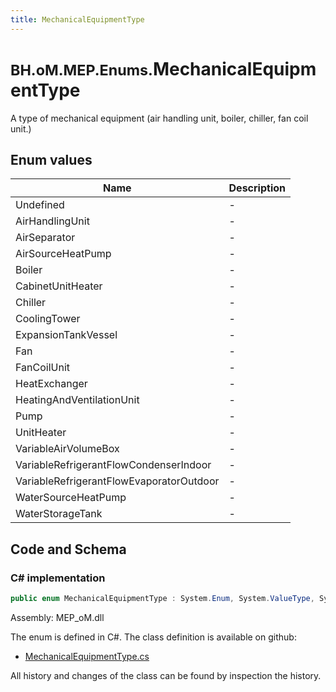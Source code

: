 ```yaml
---
title: MechanicalEquipmentType
---
```


# <small>BH.oM.MEP.Enums.</small>**MechanicalEquipmentType**

A type of mechanical equipment (air handling unit, boiler, chiller, fan coil unit.)

## Enum values

| Name            | Description                                                    |
|-----------------|----------------------------------------------------------------|
| Undefined |  -  |
| AirHandlingUnit |  -  |
| AirSeparator |  -  |
| AirSourceHeatPump |  -  |
| Boiler |  -  |
| CabinetUnitHeater |  -  |
| Chiller |  -  |
| CoolingTower |  -  |
| ExpansionTankVessel |  -  |
| Fan |  -  |
| FanCoilUnit |  -  |
| HeatExchanger |  -  |
| HeatingAndVentilationUnit |  -  |
| Pump |  -  |
| UnitHeater |  -  |
| VariableAirVolumeBox |  -  |
| VariableRefrigerantFlowCondenserIndoor |  -  |
| VariableRefrigerantFlowEvaporatorOutdoor |  -  |
| WaterSourceHeatPump |  -  |
| WaterStorageTank |  -  |


## Code and Schema

### C# implementation

``` C# title="C#"
public enum MechanicalEquipmentType : System.Enum, System.ValueType, System.IComparable, System.ISpanFormattable, System.IFormattable, System.IConvertible
```

Assembly: MEP_oM.dll

The enum is defined in C#. The class definition is available on github:

- [MechanicalEquipmentType.cs](https://github.com/BHoM/BHoM/blob/develop/MEP_oM/Enums\MechanicalEquipmentType.cs)

All history and changes of the class can be found by inspection the history.
